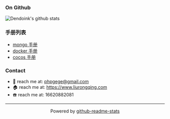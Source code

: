 ### On Github
![Dendoink's github stats](https://github-readme-stats.vercel.app/api?username=liurongqing&show_icons=true&theme=radical&count_private=true)

### 手册列表

- [mongo 手册](https://www.liurongqing.com/mongo-book)
- [docker 手册](https://www.liurongqing.com/docker-book)
- [cocos 手册](https://www.liurongqing.com/cocos-book)

### Contact
- :email: reach me at: <phpgege@gmail.com>
- :house: reach me at: https://www.liurongqing.com
- :phone: reach me at: 16620882081

---

<p align="center">
  Powered by <a href="https://github.com/anuraghazra/github-readme-stats">github-readme-stats</a>
</p>
